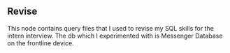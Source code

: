 ## Revise
This node contains query files that I used to revise my SQL skills for the intern interview.
The db which I experimented with is Messenger Database on the frontline device.